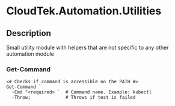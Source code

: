 # CloudTek.Automation.Utilities

## Description

Small utility module with helpers that are not specific to any other automation module

### Get-Command

```pwsh
<# Checks if command is accessible on the PATH #>
Get-Command `
  -Cmd "<required> `  # Command name. Example: kubectl
  -Throw;             # Throws if test is failed
```
